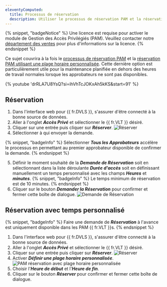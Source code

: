 ```yaml
---
eleventyComputed:
  title: Processus de réservation
  description: Utiliser le processus de réservation PAM et la réservation PAM avec une plage horaire personnalisée.
---
```

{% snippet, "badgeNotice" %}
Une licence est requise pour activer le module de Gestion des Accès Privilégiés (PAM). Veuillez contacter notre [département des ventes](mailto:sales@devolutions.net) pour plus d'informations sur la licence.
{% endsnippet %}

Ce sujet couvrira à la fois le [processus de réservation PAM](#checkout) et la [réservation PAM utilisant une plage horaire personnalisée](#checkout-with-custom-time). Cette dernière option est particulièrement utile pour la maintenance planifiée en dehors des heures de travail normales lorsque les approbateurs ne sont pas disponibles.

{% youtube 'drRLA7U8YsQ?si=ihVhTcJOKxAh5kKS&amp;start=91' %}

## Réservation
1. Dans l'interface web pour {{ fr.DVLS }}, s'assurer d'être connecté à la bonne source de données.
1. Aller à l'onglet ***Accès Privé*** et sélectionner le {{ fr.VLT }} désiré.
1. Cliquer sur une entrée puis cliquer sur ***Réserver***.
![Réserver](https://cdnweb.devolutions.net/docs/docs_en_server_ServerOp0036.png)
1. Sélectionner à qui envoyer la demande.

{% snippet, "badgeInfo" %}
Sélectionner ***Tous les Approbateurs*** accélère le processus en permettant au premier approbateur disponible de confirmer la demande.
{% endsnippet %}

5. Définir le moment souhaité de la ***Demande de Réservation*** soit en sélectionnant dans la liste déroulante ***Durée d'accès*** soit en définissant manuellement un temps personnalisé avec les champs ***Heures*** et ***minutes***.
   {% snippet, "badgeInfo" %}
   Le temps minimum de réservation est de 10 minutes.
   {% endsnippet %}
1. Cliquer sur le bouton ***Demander la Réservation*** pour confirmer et fermer cette boîte de dialogue.
![Demande de Réservation](https://cdnweb.devolutions.net/docs/docs_en_server_ServerOp6112.png)

## Réservation avec temps personnalisé
{% snippet, "badgeInfo" %}
Faire une demande de ***Réservation*** à l'avance est uniquement disponible dans les PAM {{ fr.VLT }}s.
{% endsnippet %}

1. Dans l'interface web pour {{ fr.DVLS }}, s'assurer d'être connecté à la bonne source de données.
1. Aller à l'onglet ***Accès Privé*** et sélectionner le {{ fr.VLT }} désiré.
1. Cliquer sur une entrée puis cliquer sur ***Réserver***.
![Réserver](https://cdnweb.devolutions.net/docs/docs_en_server_ServerOp0036.png)
1. Activer ***Définir une plage horaire personnalisée***.
![PAM réservation avec plage horaire personnalisée](https://cdnweb.devolutions.net/docs/docs_en_server_ServerOp0035.png)
1. Choisir l'***Heure de début*** et l'***Heure de fin***.
1. Cliquer sur le bouton ***Réserver*** pour confirmer et fermer cette boîte de dialogue.
